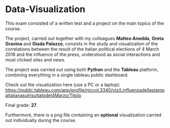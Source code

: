 # Data-Visualization

This exam consisted of a written test and a project on the main topics of the course.

The project, carried out together with my colleagues **Matteo Anedda**, **Greta Gravina** and **Giada Palazzo**, consists in the study and visualization of the correlations between the result of the Italian political elections of 4 March 2018 and the influence of the press, understood as social interactions and most clicked sites and news.

The project was carried out using both **Python** and the **Tableau** platform, combining everything in a single tableau public dashboard.

Check out the visualization here (use a PC or a laptop): https://public.tableau.com/app/profile/niccol.3340/viz/Linfluenzadellastampaitalianasulrisultatodel4Marzo/Titolo

Final grade: **27**.

Furthermore, there is a png file containing an **optional** visualization carried out individually during the course.
